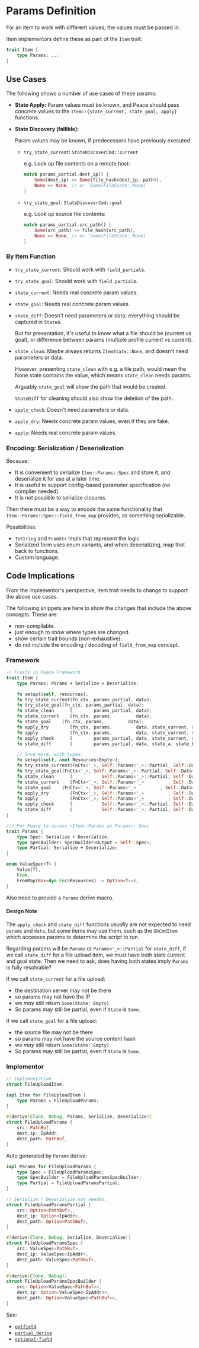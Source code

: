 # Params Definition

For an item to work with different values, the values must be passed in.

Item implementors define these as part of the `Item` trait:

```rust ,ignore
trait Item {
    type Params: ..;
}
```

## Use Cases

The following shows a number of use cases of these params:

* **State Apply:** Param values must be known, and Peace should pass concrete values to the `Item::{state_current, state_goal, apply}` functions.
* **State Discovery (fallible):**

    Param values may be known, if predecessors have previously executed.

    - `try_state_current`: `StateDiscoverCmd::current`

        e.g. Look up file contents on a remote host:

        ```rust ,ignore
        match params_partial.dest_ip() {
            Some(dest_ip) => Some(file_hash(dest_ip, path)),
            None => None, // or `Some(FileState::None)`
        }
        ```

    - `try_state_goal`: `StateDiscoverCmd::goal`

        e.g. Look up source file contents:

        ```rust ,ignore
        match params_partial.src_path() {
            Some(src_path) => file_hash(src_path),
            None => None, // or `Some(FileState::None)`
        }
        ```


### By Item Function

* `try_state_current`: Should work with `field_partial`s.
* `try_state_goal`: Should work with `field_partial`s.
* `state_current`: Needs real concrete param values.
* `state_goal`: Needs real concrete param values.
* `state_diff`: Doesn't need parameters or data; everything should be captured in `State`s.

    But for presentation, it's useful to know what a file should be (current vs goal), or difference between params (multiple profile current vs current).

* `state_clean`: Maybe always returns `ItemState::None`, and doesn't need parameters or data.

    However, presenting `state_clean` with e.g. a file path, would mean the None state contains the value, which means `state_clean` needs params.

    Arguably `state_goal` will show the path that would be created.

    `StateDiff` for cleaning should also show the deletion of the path.

* `apply_check`: Doesn't need parameters or data.
* `apply_dry`: Needs concrete param values, even if they are fake.
* `apply`: Needs real concrete param values.


### Encoding: Serialization / Deserialization

Because:

* It is convenient to serialize `Item::Params::Spec` and store it, and deserialize it for use at a later time.
* It is useful to support config-based parameter specification (no compiler needed).
* It is not possible to serialize closures.

Then there must be a way to encode the same functionality that `Item::Params::Spec::field_from_map` provides, as something serializable.

Possibilities:

* `ToString` and `FromStr` impls that represent the logic
* Serialized form uses enum variants, and when deserializing, map that back to functions.
* Custom language.


## Code Implications

From the implementor's perspective, item trait needs to change to support the above use cases.

The following snippets are here to show the changes that include the above concepts. These are:

* non-compilable.
* just enough to show where types are changed.
* show certain trait bounds (non-exhaustive).
* do not include the encoding / decoding of `field_from_map` concept.


### Framework

```rust ,ignore
// Traits in Peace Framework
trait Item {
    type Params: Params + Serialize + Deserialize;

    fn setup(&self, resources);
    fn try_state_current(fn_ctx, params_partial, data);
    fn try_state_goal(fn_ctx, params_partial, data);
    fn state_clean      (        params_partial, data);
    fn state_current    (fn_ctx, params,         data);
    fn state_goal    (fn_ctx, params,         data);
    fn apply_dry        (fn_ctx, params,         data, state_current, state_target, diff);
    fn apply            (fn_ctx, params,         data, state_current, state_target, diff);
    fn apply_check      (        params_partial, data, state_current, state_target, diff);
    fn state_diff       (        params_partial, data, state_a, state_b);

    // Once more, with types:
    fn setup(&self, &mut Resources<Empty>);
    fn try_state_current(FnCtx<'_>, Self::Params<'_>::Partial, Self::Data<'_>);
    fn try_state_goal(FnCtx<'_>, Self::Params<'_>::Partial, Self::Data<'_>);
    fn state_clean      (           Self::Params<'_>::Partial, Self::Data<'_>);
    fn state_current    (FnCtx<'_>, Self::Params<'_>         , Self::Data<'_>);
    fn state_goal    (FnCtx<'_>, Self::Params<'_>         , Self::Data<'_>);
    fn apply_dry        (FnCtx<'_>, Self::Params<'_>         , Self::Data<'_>, Self::State, Self::State, Self::StateDiff);
    fn apply            (FnCtx<'_>, Self::Params<'_>         , Self::Data<'_>, Self::State, Self::State, Self::StateDiff);
    fn apply_check      (           Self::Params<'_>::Partial, Self::Data<'_>, Self::State, Self::State, Self::StateDiff);
    fn state_diff       (           Self::Params<'_>::Partial, Self::Data<'_>, Self::State, Self::State);
}

/// For Peace to access <Item::Params as Params>::Spec
trait Params {
    type Spec: Serialize + Deserialize;
    type SpecBuilder: SpecBuilder<Output = Self::Spec>;
    type Partial: Serialize + Deserialize;
}

enum ValueSpec<T> {
    Value(T),
    From,
    FromMap(Box<dyn Fn(&Resources) -> Option<T>>),
}
```

Also need to provide a `Params` derive macro.

#### Design Note

The `apply_check` and `state_diff` functions *usually* are not expected to need `params` and `data`, but some items may use them, such as the `ShCmdItem` which accesses params to determine the script to run.

Regarding params will be `Params` or `Params<'_>::Partial` for `state_diff`, if we call `state_diff` for a file upload item, we must have both state current and goal state. Then we need to ask, does having both states imply `Params` is fully resolvable?

If we call `state_current` for a file upload:

* the destination server may not be there
* so params may not have the IP
* we *may* still return `Some(State::Empty)`
* So params may still be partial, even if `State` is `Some`.

If we call `state_goal` for a file upload:

* the source file may not be there
* so params may not have the source content hash
* we *may* still return `Some(State::Empty)`
* So params may still be partial, even if `State` is `Some`.



### Implementor

```rust ,ignore
// Implementation
struct FileUploadItem;

impl Item for FileUploadItem {
    type Params = FileUploadParams;
}

#[derive(Clone, Debug, Params, Serialize, Deserialize)]
struct FileUploadParams {
    src: PathBuf,
    dest_ip: IpAddr,
    dest_path: PathBuf,
}
```

Auto generated by `Params` derive:

```rust ,ignore
impl Params for FileUploadParams {
    type Spec = FileUploadParamsSpec;
    type SpecBuilder = FileUploadParamsSpecBuilder;
    type Partial = FileUploadParamsPartial;
}

// Serialize / Deserialize not needed.
struct FileUploadParamsPartial {
    src: Option<PathBuf>,
    dest_ip: Option<IpAddr>,
    dest_path: Option<PathBuf>,
}

#[derive(Clone, Debug, Serialize, Deserialize)]
struct FileUploadParamsSpec {
    src: ValueSpec<PathBuf>,
    dest_ip: ValueSpec<IpAddr>,
    dest_path: ValueSpec<PathBuf>,
}

#[derive(Clone, Debug)]
struct FileUploadParamsSpecBuilder {
    src: Option<ValueSpec<PathBuf>>,
    dest_ip: Option<ValueSpec<IpAddr>>,
    dest_path: Option<ValueSpec<PathBuf>>,
}
```

See:

* [`optfield`](https://github.com/roignpar/optfield)
* [`partial_derive`](https://github.com/rise0chen/partial_derive)
* [`optional-field`](https://github.com/cvpartner/optional-field)
